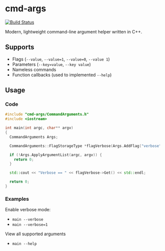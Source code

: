 # cmd-args

[![Build Status](https://travis-ci.org/robhshu/cmd-args.svg)](https://travis-ci.org/robhshu/cmd-args)

Modern, lightweight command-line argument helper written in C++.


## Supports

* Flags (`--value`, `--value=1`, `--value=0`, `--value 1`)
* Parameters (`--key=value`, `--key value`)
* Nameless commands
* Function callbacks (used to implemented `--help`)


## Usage

### Code

```cpp
#include "cmd-args/CommandArguments.h"
#include <iostream>

int main(int argc, char** argv)
{
  CommandArguments Args;

  CommandArguments::FlagStorageType *flagVerbose(Args.AddFlag("verbose", "Verbose console output", false));

  if (!Args.ApplyArgumentList(argc, argv)) {
    return 0;
  }

  std::cout << "Verbose == " << flagVerbose->Get() << std::endl;

  return 0;
}
```

### Examples

Enable verbose mode:

* `main --verbose`
* `main --verbose=1`

View all supported arguments

* `main --help`

